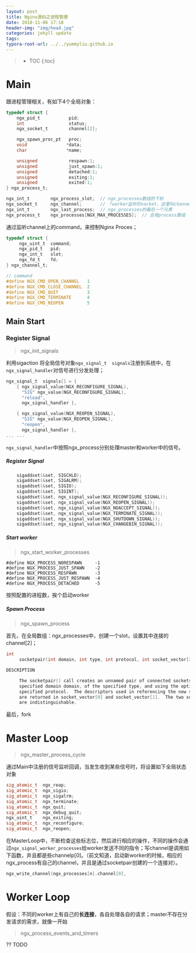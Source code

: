 ```yaml
---
layout: post
title: Nginx源码之进程管理
date: 2018-11-06 17:18
header-img: "img/head.jpg"
categories: jekyll update
tags:
typora-root-url: ../../yummyliu.github.io
---
```

> * TOC
{:toc}

# Main

跟进程管理相关，有如下4个全局对象：

```c
typedef struct {
    ngx_pid_t           pid;
    int                 status;
    ngx_socket_t        channel[2];

    ngx_spawn_proc_pt   proc;
    void               *data;
    char               *name;

    unsigned            respawn:1;
    unsigned            just_spawn:1;
    unsigned            detached:1;
    unsigned            exiting:1;
    unsigned            exited:1;
} ngx_process_t;

ngx_int_t        ngx_process_slot; 	// ngx_processes数组的下标
ngx_socket_t     ngx_channel;		// ？worker监听的socket，这里叫channel
ngx_int_t        ngx_last_process;	// ngx_processes的最后一个元素
ngx_process_t    ngx_processes[NGX_MAX_PROCESSES];	// 全局process数组
```

通过监听channel上的command，来控制Nginx Proces；

```c
typedef struct {
     ngx_uint_t  command;
     ngx_pid_t   pid;
     ngx_int_t   slot;
     ngx_fd_t    fd;
} ngx_channel_t;

// command
#define NGX_CMD_OPEN_CHANNEL   1
#define NGX_CMD_CLOSE_CHANNEL  2
#define NGX_CMD_QUIT           3
#define NGX_CMD_TERMINATE      4
#define NGX_CMD_REOPEN         5
```

## Main Start

### Register Signal

> ngx_init_signals

利用sigaction 将全局信号对象`ngx_signal_t  signals`注册到系统中，在`ngx_signal_handler`对信号进行分发处理；

```c
ngx_signal_t  signals[] = {
    { ngx_signal_value(NGX_RECONFIGURE_SIGNAL),
      "SIG" ngx_value(NGX_RECONFIGURE_SIGNAL),
      "reload",
      ngx_signal_handler },

    { ngx_signal_value(NGX_REOPEN_SIGNAL),
      "SIG" ngx_value(NGX_REOPEN_SIGNAL),
      "reopen",
      ngx_signal_handler },
... ... 
```

`ngx_signal_handler`中按照ngx_process分别处理master和worker中的信号。

##### Register Signal

```c
    sigaddset(&set, SIGCHLD);
    sigaddset(&set, SIGALRM);
    sigaddset(&set, SIGIO);
    sigaddset(&set, SIGINT);
    sigaddset(&set, ngx_signal_value(NGX_RECONFIGURE_SIGNAL));
    sigaddset(&set, ngx_signal_value(NGX_REOPEN_SIGNAL));
    sigaddset(&set, ngx_signal_value(NGX_NOACCEPT_SIGNAL));
    sigaddset(&set, ngx_signal_value(NGX_TERMINATE_SIGNAL));
    sigaddset(&set, ngx_signal_value(NGX_SHUTDOWN_SIGNAL));
    sigaddset(&set, ngx_signal_value(NGX_CHANGEBIN_SIGNAL));
```

##### Start worker

> ngx_start_worker_processes

```
#define NGX_PROCESS_NORESPAWN     -1
#define NGX_PROCESS_JUST_SPAWN    -2
#define NGX_PROCESS_RESPAWN       -3
#define NGX_PROCESS_JUST_RESPAWN  -4
#define NGX_PROCESS_DETACHED      -5
```

按照配置的进程数，挨个启动worker

##### Spawn Process

> ngx_spawn_process

首先，在全局数组：ngx_processes中，创建一个slot，设置其中连接的channel[2]；

```c
int
     socketpair(int domain, int type, int protocol, int socket_vector[2]);

DESCRIPTION

     The socketpair() call creates an unnamed pair of connected sockets in the
     specified domain domain, of the specified type, and using the optionally
     specified protocol.  The descriptors used in referencing the new sockets
     are returned in socket_vector[0] and socket_vector[1].  The two sockets
     are indistinguishable.
```

最后，fork

# Master Loop

>  ngx_master_process_cycle

通过Main中注册的信号监听回调，当发生收到某些信号时，将设置如下全局状态对象

```c
sig_atomic_t  ngx_reap;
sig_atomic_t  ngx_sigio;
sig_atomic_t  ngx_sigalrm;
sig_atomic_t  ngx_terminate;
sig_atomic_t  ngx_quit;
sig_atomic_t  ngx_debug_quit;
ngx_uint_t    ngx_exiting;
sig_atomic_t  ngx_reconfigure;
sig_atomic_t  ngx_reopen;
```

在MasterLoop中，不断检查这些标志位，然后进行相应的操作，不同的操作会通过`ngx_signal_worker_processes`给worker发送不同的指令；写channel是调用如下函数，并且都是些channelp[0]。（前文知道，启动新worker的时候，相应的ngx_process有自己的channel，并且是通过socketpair创建的一个连接对）。

```c
ngx_write_channel(ngx_processes[n].channel[0],
```

# Worker Loop

假设：不同的worker上有自己的**长连接**，各自处理各自的请求；master不存在分发请求的需求，就像一开始

> ngx_process_events_and_timers

?? TODO





